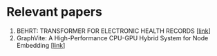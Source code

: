 # Relevant papers

1. BEHRT: TRANSFORMER FOR ELECTRONIC HEALTH RECORDS [[link](https://arxiv.org/pdf/1907.09538.pdf)]
2. GraphVite: A High-Performance CPU-GPU Hybrid System for Node Embedding [[link](https://arxiv.org/pdf/1903.00757.pdf)]